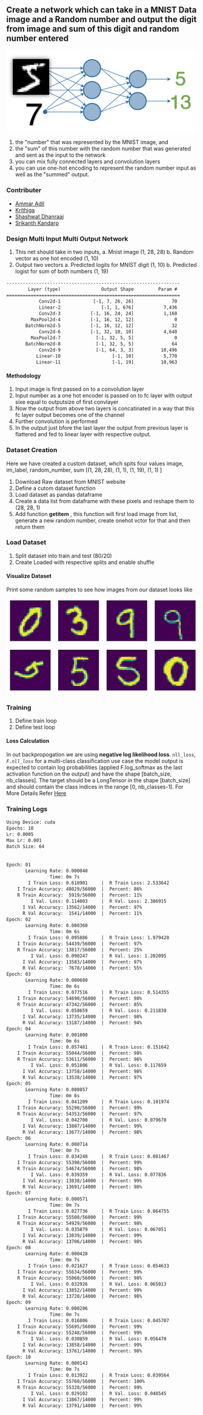 ## Create a network which can take in a MNIST Data image and a Random number and output the digit from image and sum of this digit and random number entered

![problem modal](./assign.png "Problem Statement Exmple Modal")

1. the "number" that was represented by the MNIST image, and
2. the "sum" of this number with the random number that was generated and sent as the input to the network
3. you can mix fully connected layers and convolution layers
4. you can use one-hot encoding to represent the random number input as well as the "summed" output.

### Contributer
* [Ammar Adil](https://github.com/adilsammar)
* [Krithiga](https://github.com/BottleSpink)
* [Shashwat Dhanraaj](https://github.com/sdhanraaj12)
* [Srikanth Kandarp](https://github.com/Srikanth-Kandarp)

### Design Multi Input Multi Output Network

1. This net should take in two inputs, 
    a. Mnist image (1, 28, 28)
    b. Random vector as one hot encoded (1, 10)
2. Output two vectors
    a. Predicted logits for MNIST digit (1, 10)
    b. Predicted logist for sum of both numbers (1, 19)

```
----------------------------------------------------------------
        Layer (type)               Output Shape         Param #
================================================================
            Conv2d-1            [-1, 7, 26, 26]              70
            Linear-2               [-1, 1, 676]           7,436
            Conv2d-3           [-1, 16, 24, 24]           1,168
         MaxPool2d-4           [-1, 16, 12, 12]               0
       BatchNorm2d-5           [-1, 16, 12, 12]              32
            Conv2d-6           [-1, 32, 10, 10]           4,640
         MaxPool2d-7             [-1, 32, 5, 5]               0
       BatchNorm2d-8             [-1, 32, 5, 5]              64
            Conv2d-9             [-1, 64, 3, 3]          18,496
           Linear-10                   [-1, 10]           5,770
           Linear-11                   [-1, 19]          10,963

```
    
#### Methodology
1. Input image is first passed on to a convolution layer
2. Input number as a one hot encoder is passed on to fc layer with output sixe equal to outputsize of first convlayer
3. Now the output from above two layers is concatinated in a way that this fc layer output becomes one of the channel
4. Further convolution is performed
5. In the output just bfore the last layer the output from previous layer is flattered and fed to linear layer with respective output.

### Dataset Creation
Here we have created a custom dataset, whch spits four values image, im_label, random_number, sum \[(1, 28, 28), (1, 1), (1, 19), (1, 1) \]

1. Download Raw dataset from MNIST website
2. Define a cutom dataset function
3. Load dataset as pandas dataframe
4. Create a data list from dataframe with these pixels and reshape them to (28, 28, 1)
5. Add function __getitem__ , this function will first load image from list, generate a new random number, create onehot vctor for that and then return them

### Load Dataset
1. Split dataset into train and test (80/20)
2. Create Loaded with respective splits and enable shuffle

#### Visualize Dataset
Print some random samples to see how images from our dataset looks like

![visualize](./visualize.png "Some Inputs")

### Training
1. Define train loop
2. Define test loop

#### Loss Calculation 
In out backpropogation we are using **negative log likelihood loss**. `nll_loss`, _`F.nll_loss`_  for a multi-class classification use case the model output is expected to contain log probabilities (applied F.log_softmax as the last activation function on the output) and have the shape \[batch_size, nb_classes\]. The target should be a LongTensor in the shape \[batch_size\] and should contain the class indices in the range \[0, nb_classes-1\].
For More Details Refer [Here](https://medium.com/@bhardwajprakarsh/negative-log-likelihood-loss-why-do-we-use-it-for-binary-classification-7625f9e3c944)

### Training Logs

```
Using Device: cuda
Epochs: 10
Lr: 0.0005
Max Lr: 0.001
Batch Size: 64


Epoch: 01
	   Learning Rate: 0.000040
	            Time: 0m 7s
	    I Train Loss: 0.618901     |  R Train Loss: 2.533642
	I Train Accuracy: 48029/56000  |  Percent: 86%
	R Train Accuracy:  5919/56000  |  Percent: 11%
	     I Val. Loss: 0.114003     |  R Val. Loss: 2.386915
	  I Val Accuracy: 13562/14000  |  Percent: 97%
	  R Val Accuracy:  1541/14000  |  Percent: 11%
Epoch: 02
	   Learning Rate: 0.000360
	            Time: 0m 6s
	    I Train Loss: 0.095886     |  R Train Loss: 1.979420
	I Train Accuracy: 54439/56000  |  Percent: 97%
	R Train Accuracy: 13817/56000  |  Percent: 25%
	     I Val. Loss: 0.090247     |  R Val. Loss: 1.202095
	  I Val Accuracy: 13583/14000  |  Percent: 97%
	  R Val Accuracy:  7678/14000  |  Percent: 55%
Epoch: 03
	   Learning Rate: 0.000680
	            Time: 0m 6s
	    I Train Loss: 0.077516     |  R Train Loss: 0.514355
	I Train Accuracy: 54690/56000  |  Percent: 98%
	R Train Accuracy: 47342/56000  |  Percent: 85%
	     I Val. Loss: 0.058659     |  R Val. Loss: 0.211830
	  I Val Accuracy: 13735/14000  |  Percent: 98%
	  R Val Accuracy: 13187/14000  |  Percent: 94%
Epoch: 04
	   Learning Rate: 0.001000
	            Time: 0m 6s
	    I Train Loss: 0.057481     |  R Train Loss: 0.151642
	I Train Accuracy: 55044/56000  |  Percent: 98%
	R Train Accuracy: 53611/56000  |  Percent: 96%
	     I Val. Loss: 0.051806     |  R Val. Loss: 0.117659
	  I Val Accuracy: 13758/14000  |  Percent: 98%
	  R Val Accuracy: 13538/14000  |  Percent: 97%
Epoch: 05
	   Learning Rate: 0.000857
	            Time: 0m 6s
	    I Train Loss: 0.041209     |  R Train Loss: 0.101974
	I Train Accuracy: 55290/56000  |  Percent: 99%
	R Train Accuracy: 54353/56000  |  Percent: 97%
	     I Val. Loss: 0.042700     |  R Val. Loss: 0.079670
	  I Val Accuracy: 13807/14000  |  Percent: 99%
	  R Val Accuracy: 13677/14000  |  Percent: 98%
Epoch: 06
	   Learning Rate: 0.000714
	            Time: 0m 7s
	    I Train Loss: 0.034248     |  R Train Loss: 0.081467
	I Train Accuracy: 55390/56000  |  Percent: 99%
	R Train Accuracy: 54674/56000  |  Percent: 98%
	     I Val. Loss: 0.039359     |  R Val. Loss: 0.077836
	  I Val Accuracy: 13838/14000  |  Percent: 99%
	  R Val Accuracy: 13691/14000  |  Percent: 98%
Epoch: 07
	   Learning Rate: 0.000571
	            Time: 0m 7s
	    I Train Loss: 0.027736     |  R Train Loss: 0.064755
	I Train Accuracy: 55508/56000  |  Percent: 99%
	R Train Accuracy: 54929/56000  |  Percent: 98%
	     I Val. Loss: 0.035879     |  R Val. Loss: 0.067051
	  I Val Accuracy: 13839/14000  |  Percent: 99%
	  R Val Accuracy: 13706/14000  |  Percent: 98%
Epoch: 08
	   Learning Rate: 0.000428
	            Time: 0m 7s
	    I Train Loss: 0.021627     |  R Train Loss: 0.054633
	I Train Accuracy: 55634/56000  |  Percent: 99%
	R Train Accuracy: 55060/56000  |  Percent: 98%
	     I Val. Loss: 0.032926     |  R Val. Loss: 0.065013
	  I Val Accuracy: 13852/14000  |  Percent: 99%
	  R Val Accuracy: 13720/14000  |  Percent: 98%
Epoch: 09
	   Learning Rate: 0.000286
	            Time: 0m 7s
	    I Train Loss: 0.016806     |  R Train Loss: 0.045707
	I Train Accuracy: 55695/56000  |  Percent: 99%
	R Train Accuracy: 55248/56000  |  Percent: 99%
	     I Val. Loss: 0.030859     |  R Val. Loss: 0.056470
	  I Val Accuracy: 13858/14000  |  Percent: 99%
	  R Val Accuracy: 13761/14000  |  Percent: 98%
Epoch: 10
	   Learning Rate: 0.000143
	            Time: 0m 7s
	    I Train Loss: 0.013922     |  R Train Loss: 0.039564
	I Train Accuracy: 55760/56000  |  Percent: 100%
	R Train Accuracy: 55328/56000  |  Percent: 99%
	     I Val. Loss: 0.029102     |  R Val. Loss: 0.048545
	  I Val Accuracy: 13867/14000  |  Percent: 99%
	  R Val Accuracy: 13791/14000  |  Percent: 99%
```